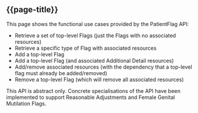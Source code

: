 ## {{page-title}}

This page shows the functional use cases provided by the PatientFlag API:

- Retrieve a set of top-level Flags (just the Flags with no associated resources)
- Retrieve a specific type of Flag with associated resources
- Add a top-level Flag
- Add a top-level Flag (and associated Additional Detail resources)
- Add/remove associated resources (with the dependency that a top-level flag must already be added/removed)
- Remove a top-level Flag (which will remove all associated resources)

This API is abstract only. Concrete specialisations of the API have been implemented to support Reasonable Adjustments and Female Genital Mutilation Flags.